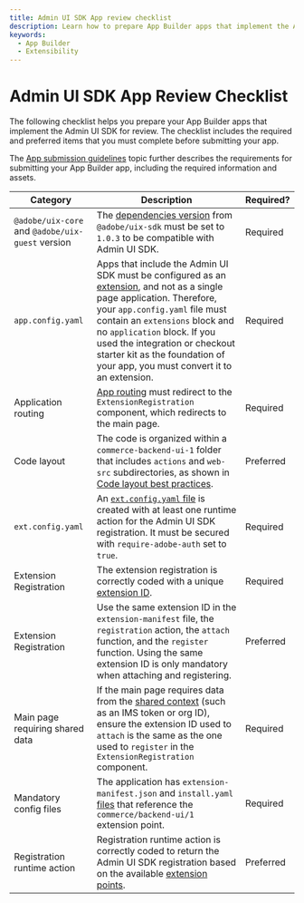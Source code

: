```yaml
---
title: Admin UI SDK App review checklist
description: Learn how to prepare App Builder apps that implement the Admin UI SDK for review.
keywords:
  - App Builder
  - Extensibility
---
```


# Admin UI SDK App Review Checklist

The following checklist helps you prepare your App Builder apps that implement the Admin UI SDK for review. The checklist includes the required and preferred items that you must complete before submitting your app.

The [App submission guidelines](../app-development/app-submission-guidelines.md) topic further describes the requirements for submitting your App Builder app, including the required information and assets.

Category | Description | Required?
--- | --- | ---
`@adobe/uix-core` and `@adobe/uix-guest` version | The [dependencies version](./app-registration.md#add-an-extensionregistration-component) from `@adobe/uix-sdk` must be set to `1.0.3` to be compatible with Admin UI SDK.| Required
`app.config.yaml`| Apps that include the Admin UI SDK must be configured as an [extension](https://developer.adobe.com/app-builder/docs/guides/app_builder_guides/extensions/extensions), and not as a single page application. Therefore, your `app.config.yaml` file must contain an `extensions` block and no `application` block. If you used the integration or checkout starter kit as the foundation of your app, you must convert it to an extension. | Required
Application routing | [App routing](./app-registration.md#update-the-appjs-routing) must redirect to the `ExtensionRegistration` component, which redirects to the main page.| Required
Code layout | The code is organized within a `commerce-backend-ui-1` folder that includes `actions` and `web-src` subdirectories, as shown in [Code layout best practices](./app-registration.md#code-layout-best-practices).| Preferred
`ext.config.yaml` | An [`ext.config.yaml` file](./app-registration.md#add-or-update-the-extconfigyaml) is created with at least one runtime action for the Admin UI SDK registration. It must be secured with `require-adobe-auth` set to `true`. | Required
Extension Registration | The extension registration is correctly coded with a unique [extension ID](https://developer.adobe.com/commerce/extensibility/admin-ui-sdk/app-registration/#add-an-extensionregistration-component).| Required
Extension Registration | Use the same extension ID in the `extension-manifest` file, the `registration` action, the `attach` function, and the `register` function. Using the same extension ID is only mandatory when attaching and registering.| Preferred
Main page requiring shared data | If the main page requires data from the [shared context](https://developer.adobe.com/commerce/extensibility/admin-ui-sdk/extension-points/#shared-contexts) (such as an IMS token or org ID), ensure the extension ID used to `attach` is the same as the one used to `register` in the `ExtensionRegistration` component. | Required
Mandatory config files | The application has `extension-manifest.json` and `install.yaml` [files](https://developer.adobe.com/commerce/extensibility/admin-ui-sdk/app-registration/#add-or-update-the-installyml-file) that reference the `commerce/backend-ui/1` extension point.|Required
Registration runtime action | Registration runtime action is correctly coded to return the Admin UI SDK registration based on the available [extension points](./extension-points/index.md). | Preferred